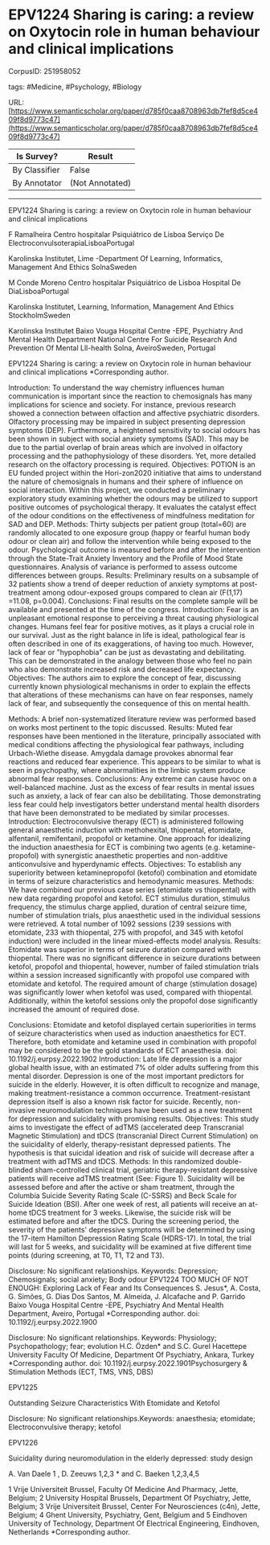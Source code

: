 # EPV1224 Sharing is caring: a review on Oxytocin role in human behaviour and clinical implications

CorpusID: 251958052
 
tags: #Medicine, #Psychology, #Biology

URL: [https://www.semanticscholar.org/paper/d785f0caa8708963db7fef8d5ce409f8d9773c47](https://www.semanticscholar.org/paper/d785f0caa8708963db7fef8d5ce409f8d9773c47)
 
| Is Survey?        | Result          |
| ----------------- | --------------- |
| By Classifier     | False |
| By Annotator      | (Not Annotated) |

---

EPV1224 Sharing is caring: a review on Oxytocin role in human behaviour and clinical implications


F Ramalheira 
Centro hospitalar Psiquiátrico de Lisboa
Serviço De ElectroconvulsoterapiaLisboaPortugal

Karolinska Institutet, Lime -Department Of Learning, Informatics, Management And Ethics
SolnaSweden

M Conde Moreno 
Centro hospitalar Psiquiátrico de Lisboa
Hospital De DiaLisboaPortugal

Karolinska Institutet, Learning, Information, Management And Ethics
StockholmSweden


Karolinska Institutet
Baixo Vouga Hospital Centre -EPE, Psychiatry And Mental Health Department
National Centre For Suicide Research And Prevention Of Mental Lll-health
Solna, AveiroSweden, Portugal

EPV1224 Sharing is caring: a review on Oxytocin role in human behaviour and clinical implications
*Corresponding author.


Introduction: To understand the way chemistry influences human communication is important since the reaction to chemosignals has many implications for science and society. For instance, previous research showed a connection between olfaction and affective psychiatric disorders. Olfactory processing may be impaired in subject presenting depression symptoms (DEP). Furthermore, a heightened sensitivity to social odours has been shown in subject with social anxiety symptoms (SAD). This may be due to the partial overlap of brain areas which are involved in olfactory processing and the pathophysiology of these disorders. Yet, more detailed research on the olfactory processing is required. Objectives: POTION is an EU funded project within the Hori-zon2020 initiative that aims to understand the nature of chemosignals in humans and their sphere of influence on social interaction. Within this project, we conducted a preliminary exploratory study examining whether the odours may be utilized to support positive outcomes of psychological therapy. It evaluates the catalyst effect of the odour conditions on the effectiveness of mindfulness meditation for SAD and DEP. Methods: Thirty subjects per patient group (total=60) are randomly allocated to one exposure group (happy or fearful human body odour or clean air) and follow the intervention while being exposed to the odour. Psychological outcome is measured before and after the intervention through the State-Trait Anxiety Inventory and the Profile of Mood State questionnaires. Analysis of variance is performed to assess outcome differences between groups. Results: Preliminary results on a subsample of 32 patients show a trend of deeper reduction of anxiety symptoms at post-treatment among odour-exposed groups compared to clean air (F(1,17) =11.08, p=0.004). Conclusions: Final results on the complete sample will be available and presented at the time of the congress. Introduction: Fear is an unpleasant emotional response to perceiving a threat causing physiological changes. Humans feel fear for positive motives, as it plays a crucial role in our survival. Just as the right balance in life is ideal, pathological fear is often described in one of its exaggerations, of having too much. However, lack of fear or "hypophobia" can be just as devastating and debilitating. This can be demonstrated in the analogy between those who feel no pain who also demonstrate increased risk and decreased life expectancy. Objectives: The authors aim to explore the concept of fear, discussing currently known physiological mechanisms in order to explain the effects that alterations of these mechanisms can have on fear responses, namely lack of fear, and subsequently the consequence of this on mental health.

Methods: A brief non-systematized literature review was performed based on works most pertinent to the topic discussed. Results: Muted fear responses have been mentioned in the literature, principally associated with medical conditions affecting the physiological fear pathways, including Urbach-Wiethe disease. Amygdala damage provokes abnormal fear reactions and reduced fear experience. This appears to be similar to what is seen in psychopathy, where abnormalities in the limbic system produce abnormal fear responses. Conclusions: Any extreme can cause havoc on a well-balanced machine. Just as the excess of fear results in mental issues such as anxiety, a lack of fear can also be debilitating. Those demonstrating less fear could help investigators better understand mental health disorders that have been demonstrated to be mediated by similar processes. Introduction: Electroconvulsive therapy (ECT) is administered following general anaesthetic induction with methohexital, thiopental, etomidate, alfentanil, remifentanil, propofol or ketamine. One approach for idealizing the induction anaesthesia for ECT is combining two agents (e.g. ketamine-propofol) with synergistic anaesthetic properties and non-additive anticonvulsive and hyperdynamic effects. Objectives: To establish any superiority between ketaminepropofol (ketofol) combination and etomidate in terms of seizure characteristics and hemodynamic measures. Methods: We have combined our previous case series (etomidate vs thiopental) with new data regarding propofol and ketofol. ECT stimulus duration, stimulus frequency, the stimulus charge applied, duration of central seizure time, number of stimulation trials, plus anaesthetic used in the individual sessions were retrieved. A total number of 1092 sessions (239 sessions with etomidate, 233 with thiopental, 275 with propofol, and 345 with ketofol induction) were included in the linear mixed-effects model analysis. Results: Etomidate was superior in terms of seizure duration compared with thiopental. There was no significant difference in seizure durations between ketofol, propofol and thiopental, however, number of failed stimulation trials within a session increased significantly with propofol use compared with etomidate and ketofol. The required amount of charge (stimulation dosage) was significantly lower when ketofol was used, compared with thiopental. Additionally, within the ketofol sessions only the propofol dose significantly increased the amount of required dose.

Conclusions: Etomidate and ketofol displayed certain superiorities in terms of seizure characteristics when used as induction anaesthetics for ECT. Therefore, both etomidate and ketamine used in combination with propofol may be considered to be the gold standards of ECT anaesthesia.  doi: 10.1192/j.eurpsy.2022.1902 Introduction: Late life depression is a major global health issue, with an estimated 7% of older adults suffering from this mental disorder. Depression is one of the most important predictors for suicide in the elderly. However, it is often difficult to recognize and manage, making treatment-resistance a common occurrence. Treatment-resistant depression itself is also a known risk factor for suicide. Recently, non-invasive neuromodulation techniques have been used as a new treatment for depression and suicidality with promising results. Objectives: This study aims to investigate the effect of adTMS (accelerated deep Transcranial Magnetic Stimulation) and tDCS (transcranial Direct Current Stimulation) on the suicidality of elderly, therapy-resistant depressed patients. The hypothesis is that suicidal ideation and risk of suicide will decrease after a treatment with adTMS and tDCS. Methods: In this randomized double-blinded sham-controlled clinical trial, geriatric therapy-resistant depressive patients will receive adTMS treatment (See: Figure 1). Suicidality will be assessed before and after the active or sham treatment, through the Columbia Suicide Severity Rating Scale (C-SSRS) and Beck Scale for Suicide Ideation (BSI). After one week of rest, all patients will receive an at-home tDCS treatment for 3 weeks. Likewise, the suicide risk will be estimated before and after the tDCS. During the screening period, the severity of the patients' depressive symptoms will be determined by using the 17-item Hamilton Depression Rating Scale (HDRS-17). In total, the trial will last for 5 weeks, and suicidality will be examined at five different time points (during screening, at T0, T1, T2 and T3).


Disclosure: No significant relationships. Keywords: Depression; Chemosignals; social anxiety; Body odour EPV1224 TOO MUCH OF NOT ENOUGH: Exploring Lack of Fear and Its Consequences S. Jesus*, A. Costa, G. Simões, G. Dias Dos Santos, M. Almeida, J. Alcafache and P. Garrido Baixo Vouga Hospital Centre -EPE, Psychiatry And Mental Health Department, Aveiro, Portugal *Corresponding author. doi: 10.1192/j.eurpsy.2022.1900


Disclosure: No significant relationships. Keywords: Physiology; Psychopathology; fear; evolution H.C. Özden* and S.C. Gurel Hacettepe University Faculty Of Medicine, Department Of Psychiatry, Ankara, Turkey *Corresponding author. doi: 10.1192/j.eurpsy.2022.1901Psychosurgery & Stimulation Methods (ECT, TMS, 
VNS, DBS) 

EPV1225 

Outstanding Seizure Characteristics With Etomidate 
and Ketofol 




Disclosure: No significant relationships.Keywords: anaesthesia; etomidate; Electroconvulsive therapy; 
ketofol 

EPV1226 

Suicidality during neuromodulation in the elderly 
depressed: study design 

A. Van Daele 1 , D. Zeeuws 1,2,3 * and C. Baeken 1,2,3,4,5 

1 Vrije Universiteit Brussel, Faculty Of Medicine And Pharmacy, Jette, 
Belgium; 2 University Hospital Brussels, Department Of Psychiatry, 
Jette, Belgium; 3 Vrije Universiteit Brussel, Center For Neurosciences 
(c4n), Jette, Belgium; 4 Ghent University, Psychiatry, Gent, Belgium and 
5 Eindhoven University of Technology, Department Of Electrical 
Engineering, Eindhoven, Netherlands 
*Corresponding author.